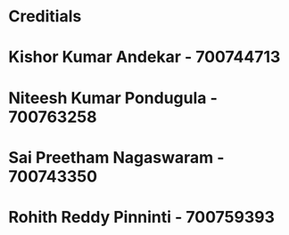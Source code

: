 # Creditials

# Kishor Kumar Andekar - 700744713
# Niteesh Kumar Pondugula - 700763258 
# Sai Preetham Nagaswaram - 700743350
# Rohith Reddy Pinninti - 700759393
